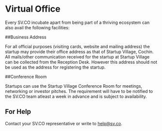 # Virtual Office

Every SV.CO incubate apart from being part of a thriving ecosystem can also avail the following facilities:

##Business Address

For all official purposes (visiting cards, website and mailing address) the startup may provide their office address as that of Startup Village, Cochin. All mails/other communication received for the startup at Startup Village can be collected from the Reception Desk. However this address should not be used as the address for registering the startup.

##Conference Room

Startups can use the Startup Village Conference Room for meetings, networking or investor pitches. The requirement will have to be notified to the SV.CO team atleast a week in advance and is subject to availability.

## For Help

Contact your SV.CO representative or write to help@sv.co.
